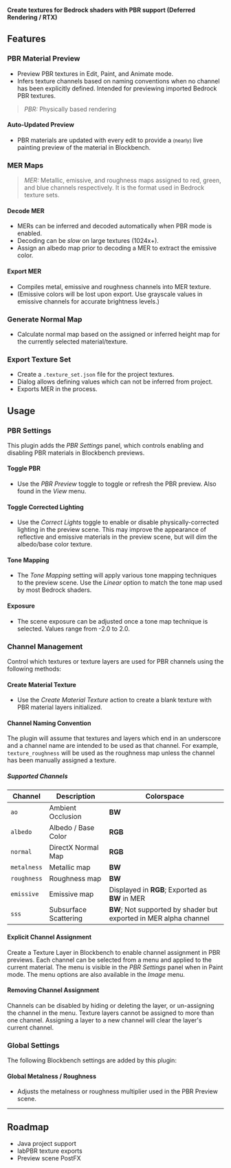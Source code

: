 __Create textures for Bedrock shaders with PBR support (Deferred Rendering / RTX)__

## Features

### PBR Material Preview
- Preview PBR textures in Edit, Paint, and Animate mode.
- Infers texture channels based on naming conventions when no channel has been explicitly defined. Intended for previewing imported Bedrock PBR textures.

> _PBR:_ Physically based rendering

#### Auto-Updated Preview
- PBR materials are updated with every edit to provide a <small>(nearly)</small> live painting preview of the material in Blockbench.

### MER Maps
> _MER:_ Metallic, emissive, and roughness maps assigned to red, green, and blue channels respectively. It is the format used in Bedrock texture sets.
#### Decode MER
- MERs can be inferred and decoded automatically when PBR mode is enabled.
- Decoding can be _slow_ on large textures (1024x+).
- Assign an albedo map prior to decoding a MER to extract the emissive color.

#### Export MER
- Compiles metal, emissive and roughness channels into MER texture.
- (Emissive colors will be lost upon export. Use grayscale values in emissive channels for accurate brightness levels.)

### Generate Normal Map
- Calculate normal map based on the assigned or inferred height map for the currently selected material/texture.

### Export Texture Set
- Create a `.texture_set.json` file for the project textures.
- Dialog allows defining values which can not be inferred from project.
- Exports MER in the process.

## Usage

### PBR Settings

This plugin adds the _PBR Settings_ panel, which controls enabling and disabling PBR materials in Blockbench previews.

#### Toggle PBR

- Use the _PBR Preview_ toggle to toggle or refresh the PBR preview. Also found in the _View_ menu.

#### Toggle Corrected Lighting

- Use the _Correct Lights_ toggle to enable or disable physically-corrected lighting in the preview scene. This may improve the appearance of reflective and emissive materials in the preview scene, but will dim the albedo/base color texture.

#### Tone Mapping

- The _Tone Mapping_ setting will apply various tone mapping techniques to the preview scene. Use the _Linear_ option to match the tone map used by most Bedrock shaders.

#### Exposure

- The scene exposure can be adjusted once a tone map technique is selected. Values range from -2.0 to 2.0.

### Channel Management

Control which textures or texture layers are used for PBR channels using the following methods:

#### Create Material Texture

- Use the _Create Material Texture_ action to create a blank texture with PBR material layers initialized.

#### Channel Naming Convention

The plugin will assume that textures and layers which end in an underscore and a channel name are intended to be used as that channel. For example, `texture_roughness` will be used as the roughness map unless the channel has been manually assigned a texture.

##### Supported Channels
| Channel   | Description | Colorspace |
|-----------|-------------|------------|
| `ao`      | Ambient Occlusion | __BW__ |
| `albedo`  | Albedo / Base Color | __RGB__ |
| `normal`  | DirectX Normal Map | __RGB__ |
| `metalness` | Metallic map | __BW__ |
| `roughness` | Roughness map | __BW__ |
| `emissive` | Emissive map | Displayed in __RGB__; Exported as __BW__ in MER |
| `sss` | Subsurface Scattering | __BW__; Not supported by shader but exported in MER alpha channel |

#### Explicit Channel Assignment

Create a Texture Layer in Blockbench to enable channel assignment in PBR previews. Each channel can be selected from a menu and applied to the current material. The menu is visible in the _PBR Settings_ panel when in Paint mode. The menu options are also available in the _Image_ menu.

#### Removing Channel Assignment

Channels can be disabled by hiding or deleting the layer, or un-assigning the channel in the menu. Texture layers cannot be assigned to more than one channel. Assigning a layer to a new channel will clear the layer's current channel.

### Global Settings

The following Blockbench settings are added by this plugin:

#### Global Metalness / Roughness

- Adjusts the metalness or roughness multiplier used in the PBR Preview scene.

---

## Roadmap
- Java project support
- labPBR texture exports
- Preview scene PostFX